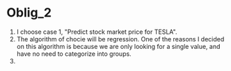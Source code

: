 # Oblig_2

1. I choose case 1, "Predict stock market price for TESLA".
2. The algorithm of chocie will be regression. One of the reasons I decided on this algorithm is because we are only looking for a single value, and have no need to categorize into groups. 
3. 
